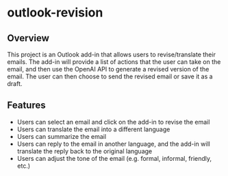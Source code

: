 # outlook-revision

## Overview

This project is an Outlook add-in that allows users to revise/translate their emails. The add-in will provide a list of actions that the user can take on the email, and then use the OpenAI API to generate a revised version of the email. The user can then choose to send the revised email or save it as a draft.

## Features

* Users can select an email and click on the add-in to revise the email
* Users can translate the email into a different language
* Users can summarize the email
* Users can reply to the email in another language, and the add-in will translate the reply back to the original language
* Users can adjust the tone of the email (e.g. formal, informal, friendly, etc.)